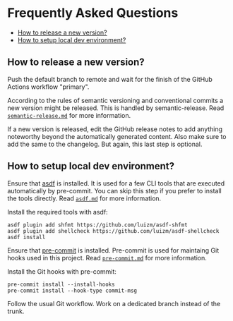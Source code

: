 # Frequently Asked Questions

<!--TOC-->

- [How to release a new version?](#how-to-release-a-new-version)
- [How to setup local dev environment?](#how-to-setup-local-dev-environment)

<!--TOC-->

## How to release a new version?

Push the default branch to remote and wait for the finish of the GitHub Actions
workflow "primary".

According to the rules of semantic versioning and conventional commits a new
version might be released. This is handled by semantic-release. Read
[`semantic-release.md`](semantic-release.md) for more information.

If a new version is released, edit the GitHub release notes to add anything
noteworthy beyond the automatically generated content. Also make sure to add the
same to the changelog. But again, this last step is optional.

## How to setup local dev environment?

Ensure that [asdf](https://github.com/asdf-vm/asdf) is installed. It is used for
a few CLI tools that are executed automatically by pre-commit. You can skip this
step if you prefer to install the tools directly. Read [`asdf.md`](asdf.md) for
more information.

Install the required tools with asdf:

```shell
asdf plugin add shfmt https://github.com/luizm/asdf-shfmt
asdf plugin add shellcheck https://github.com/luizm/asdf-shellcheck
asdf install
```

Ensure that [pre-commit](https://github.com/pre-commit/pre-commit) is installed.
Pre-commit is used for maintaing Git hooks used in this project. Read
[`pre-commit.md`](pre-commit.md) for more information.

Install the Git hooks with pre-commit:

```shell
pre-commit install --install-hooks
pre-commit install --hook-type commit-msg
```

Follow the usual Git workflow. Work on a dedicated branch instead of the trunk.
